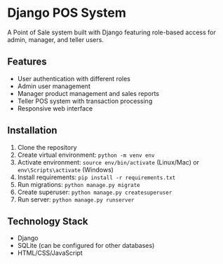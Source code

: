# Django POS System
A Point of Sale system built with Django featuring role-based access for admin, manager, 
and teller users.

## Features
- User authentication with different roles
- Admin user management
- Manager product management and sales reports
- Teller POS system with transaction processing
- Responsive web interface

## Installation
1. Clone the repository
2. Create virtual environment: `python -m venv env`
3. Activate environment: `source env/bin/activate` (Linux/Mac) or `env\Scripts\activate` (Windows)
4. Install requirements: `pip install -r requirements.txt`
5. Run migrations: `python manage.py migrate`
6. Create superuser: `python manage.py createsuperuser`
7. Run server: `python manage.py runserver`

## Technology Stack
- Django
- SQLite (can be configured for other databases)
- HTML/CSS/JavaScript